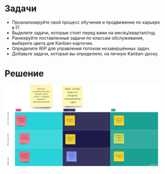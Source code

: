 # Задачи
* Проанализируйте свой процесс обучения и продвижение по карьере в IT.
* Выделите задачи, которые стоят перед вами на месяц/квартал/год.
* Ранжируйте поставленные задачи по классам обслуживания, выберите цвета для Kanban-карточек.
* Определите WiP для управления потоком незавершённых задач.
* Добавьте задачи, которые вы определили, на личную Kanban-доску.
# Решение 
![Kanban table](kanban.jpg)
